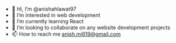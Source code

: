 - 👋 Hi, I’m @anishahlawat97
- 👀 I’m interested in web development
- 🌱 I’m currently learning React
- 💞️ I’m looking to collaborate on any website development projects
- 📫 How to reach me anish.mi619@gmail.com

<!---
anishahlawat97/anishahlawat97 is a ✨ special ✨ repository because its `README.md` (this file) appears on your GitHub profile.
You can click the Preview link to take a look at your changes.
--->
